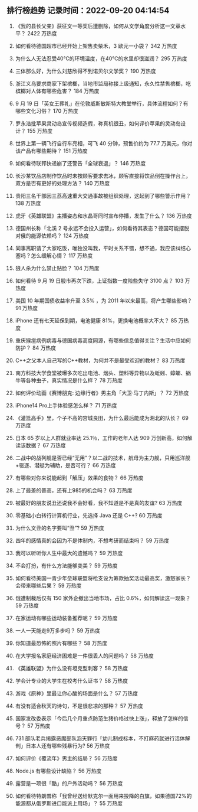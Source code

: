 
## 排行榜趋势 记录时间：2022-09-20 04:14:54
  
  1. 《我的县长父亲》获征文一等奖后遭删除，如何从文学角度分析这一文章水平？ 2422 万热度
    
  2. 如何看待德国超市已经开始上架售卖柴禾，3 欧元一小袋？ 342 万热度
    
  3. 为什么人无法忍受40℃的环境温度，在40℃的水里却很滋润？ 295 万热度
    
  4. 三体那么好，为什么刘慈欣得不到诺贝尔文学奖？ 190 万热度
    
  5. 浙江义乌要求商家下架槟榔，当地市监局称接上级通知，永久性禁售槟榔，吃槟榔对人体有哪些危害？ 184 万热度
    
  6. 9 月 19 日「英女王葬礼」在伦敦威斯敏斯特大教堂举行，具体流程如何？有哪些文化习俗？ 170 万热度
    
  7. 罗永浩批苹果灵动岛宣传视频造假，称真机很丑，如何评价苹果的灵动岛设计？ 155 万热度
    
  8. 世界上第一辆飞行自行车亮相，可飞 40 分钟，预售价约为 77.7 万美元，你对该产品有哪些期待？ 151 万热度
    
  9. 如何看待联邦快递崩了还警告「全球衰退」？ 146 万热度
    
  10. 长沙某饮品店制作饮品时未按顾客要求去冰，顾客直接将饮品倒在操作台上，双方是否有更好的处理方法？ 140 万热度
    
  11. 贵阳三名干部因三荔高速重大交通事故被组织处理，这起到了哪些警示作用？ 138 万热度
    
  12. 虎牙《英雄联盟》主播姿态和水晶哥同时宣布停播，发生了什么？ 136 万热度
    
  13. 德国州长称「北溪 2 号永远不会投入运营」，如何看待其表态？德国可能摆脱对俄的能源依赖吗？ 124 万热度
    
  14. 同事离职请了大家吃饭，唯独没叫我，平时关系不错，想不通，我应该纠结心塞吗？怎么缓解心情？ 117 万热度
    
  15. 狼人杀为什么禁止贴脸？ 104 万热度
    
  16. 如何看待 9 月 19 日股市再次下跌，上证指数一度险些失守 3100 点？ 103 万热度
    
  17. 美国 10 年期国债收益率升至 3.5% ，为 2011 年以来最高，将产生哪些影响？ 91 万热度
    
  18. iPhone 还有七天延保到期，电池健康 81%，更换电池概率大不大？ 85 万热度
    
  19. 重庆猴痘病例病毒与德国病毒高度同源，有哪些信息值得关注？生活中应如何防护？ 84 万热度
    
  20. C++之父本人自己写的C++教材，为何并不是最受欢迎的教材？ 83 万热度
    
  21. 南方科技大学食堂被曝多次吃出电池、烟头、塑料等异物以及蚯蚓、蟑螂、蜗牛等各种虫子，真实情况是什么样？ 78 万热度
    
  22. 如何评价动画《赛博朋克: 边缘行者》男主角「大卫·马丁内斯」？ 72 万热度
    
  23. iPhone14 Pro上手体验感怎么样？ 71 万热度
    
  24. 《灌篮高手》里，个子不高的宫城良田，为什么最后能成为湘北的队长？ 69 万热度
    
  25. 日本 65 岁以上人群就业率达 25.1％，工作的老年人达 909 万创新高，如何解读该数据？ 67 万热度
    
  26. 二战中的战列舰是否已经“无用”？以二战的技术，航母为主力舰，只用巡洋舰+驱逐、潜艇为辅助，是否可行？ 66 万热度
    
  27. 有哪些对你来说能起到「解压」效果的食物？ 66 万热度
    
  28. 上了最差的普高，还有上985的机会吗？ 63 万热度
    
  29. 被最好的朋友说丑还说我不会好看，我不知道是不是真的友谊? 63 万热度
    
  30. 零基础小白转行计算机行业，先选择 Java 还是 C++? 60 万热度
    
  31. 为什么文丑的名字要叫“丑”? 59 万热度
    
  32. 四年的感情真的会因为不是体制内，不想考研而结束吗？ 59 万热度
    
  33. 我可以听听你人生中最大的遗憾吗？ 59 万热度
    
  34. 不会打扮，有什么方法能够变美？ 59 万热度
    
  35. 如何看待美国一青少年垒球联盟将枪支设为筹款抽奖活动最高奖，激怒家长？会带来哪些后果？ 59 万热度
    
  36. 俄遭制裁后仅有 150 家外企撤出当地市场，占比 0.6%，如何解读这一现象？ 59 万热度
    
  37. 在家运动有哪些运动装备推荐呢？ 59 万热度
    
  38. 一人一天能走9万多步吗？ 59 万热度
    
  39. 你知道最恐怖的照片有哪些？ 58 万热度
    
  40. 在大学报名家庭经济困难是一件很丢人的问题吗？ 58 万热度
    
  41. 《英雄联盟》为什么没有坦克型刺客？ 58 万热度
    
  42. 学会计专业的大学生在校考什么证书？ 58 万热度
    
  43. 游戏《原神》里最让你心酸的场面是什么？ 57 万热度
    
  44. 有没有适合秋天的诗句，不是很悲凉的那种？ 57 万热度
    
  45. 国家发改委表示「今后几个月重点防范生猪价格过快上涨」，释放了怎样的信号？ 57 万热度
    
  46. 731 部队老兵揭露恶魔部队滔天罪行「幼儿制成标本，不打麻药就进行活体解剖」日本人还有哪些残暴行为? 56 万热度
    
  47. 如何评价《覆流年》男主的结局？ 56 万热度
    
  48. Node.js 有哪些设计缺陷？ 56 万热度
    
  49. 露营是一项很「酷」的户外活动吗？ 56 万热度
    
  50. 如何看待特朗普称「我曾经送给默克尔一面用来投降的白旗，如果德国72%的能源都从俄罗斯进口能派上用场」？ 55 万热度
    